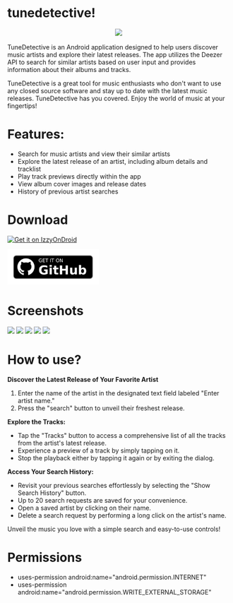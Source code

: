 # tunedetective!
<p align="center">
<img src="https://github.com/n000tavailable/tunedetective/assets/135447708/7a7e6249-d450-4ba5-837c-2e4a55d7edd9" width="200">
</p>

TuneDetective is an Android application designed to help users discover music artists and explore their latest releases. The app utilizes the Deezer API to search for similar artists based on user input and provides information about their albums and tracks.

TuneDetective is a great tool for music enthusiasts who don't want to use any closed source software and stay up to date with the latest music releases. TuneDetective has you covered. Enjoy the world of music at your fingertips!

# Features:

- Search for music artists and view their similar artists
- Explore the latest release of an artist, including album details and tracklist
- Play track previews directly within the app
- View album cover images and release dates
- History of previous artist searches

# Download

[<img src="https://gitlab.com/IzzyOnDroid/repo/-/raw/master/assets/IzzyOnDroid.png"
      alt='Get it on IzzyOnDroid'
      height="80">](https://apt.izzysoft.de/fdroid/index/apk/com.n0tavailable.tunedetective)

[<img src="https://raw.githubusercontent.com/deckerst/common/main/assets/get-it-on-github.png"
      alt='Get it on GitHub'
      height="80">](https://github.com/n000tavailable/tunedetective/releases/latest)

# Screenshots

<img src="https://github.com/n000tavailable/tunedetective/assets/135447708/d9f3ecdc-e303-4e6d-9a29-70cbb27de6ac" width="350">
<img src="https://github.com/n000tavailable/tunedetective/assets/135447708/eef4f050-1cbb-4298-8c4c-4764cc29341a" width="350">
<img src="https://github.com/n000tavailable/tunedetective/assets/135447708/7c82f31e-dcfb-4df8-aab9-64ea5dd992da" width="350">
<img src="https://github.com/n000tavailable/tunedetective/assets/135447708/ba050dc1-29a0-4802-bd0d-f76fe26e6921" width="350">
<img src="https://github.com/n000tavailable/tunedetective/assets/135447708/b21b511b-bde6-49f2-825d-51d9faad1c6d" width="350">

# How to use?
**Discover the Latest Release of Your Favorite Artist**

1. Enter the name of the artist in the designated text field labeled "Enter artist name."
2. Press the "search" button to unveil their freshest release.

**Explore the Tracks:**
- Tap the "Tracks" button to access a comprehensive list of all the tracks from the artist's latest release.
- Experience a preview of a track by simply tapping on it.
- Stop the playback either by tapping it again or by exiting the dialog.

**Access Your Search History:**
- Revisit your previous searches effortlessly by selecting the "Show Search History" button.
- Up to 20 search requests are saved for your convenience.
- Open a saved artist by clicking on their name.
- Delete a search request by performing a long click on the artist's name.

Unveil the music you love with a simple search and easy-to-use controls!

# Permissions
- uses-permission android:name="android.permission.INTERNET"
- uses-permission android:name="android.permission.WRITE_EXTERNAL_STORAGE"



